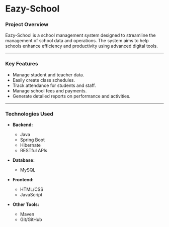 # **Eazy-School**

### **Project Overview**  
Eazy-School is a school management system designed to streamline the management of school data and operations. The system aims to help schools enhance efficiency and productivity using advanced digital tools.

---

### **Key Features**  
- Manage student and teacher data.  
- Easily create class schedules.  
- Track attendance for students and staff.  
- Manage school fees and payments.  
- Generate detailed reports on performance and activities.  

---

### **Technologies Used**  

- **Backend:**  
  - Java  
  - Spring Boot  
  - Hibernate  
  - RESTful APIs  

- **Database:**  
  - MySQL  

- **Frontend:**  
  - HTML/CSS  
  - JavaScript  

- **Other Tools:**  
  - Maven  
  - Git/GitHub  

